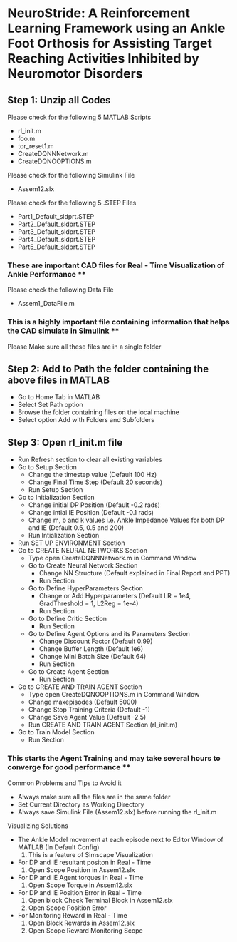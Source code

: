 # NeuroStride: A Reinforcement Learning Framework using an Ankle Foot Orthosis for Assisting Target Reaching Activities Inhibited by Neuromotor Disorders

## Step 1: Unzip all Codes
Please check for the following 5 MATLAB Scripts

- rl_init.m
- foo.m
- tor_reset1.m
- CreateDQNNNetwork.m
- CreateDQNOOPTIONS.m

Please check for the following Simulink File
- Assem12.slx

Please check for the following 5 .STEP Files
- Part1_Default_sldprt.STEP
- Part2_Default_sldprt.STEP
- Part3_Default_sldprt.STEP
- Part4_Default_sldprt.STEP
- Part5_Default_sldprt.STEP

### These are important CAD files for Real - Time Visualization of Ankle Performance **

Please check the following Data File
- Assem1_DataFile.m

### This is a highly important file containing information that helps the CAD simulate in Simulink **

Please Make sure all these files are in a single folder


## Step 2: Add to Path the folder containing the above files in MATLAB
- Go to Home Tab in MATLAB
- Select Set Path option
- Browse the folder containing files on the local machine
- Select option Add with Folders and Subfolders

## Step 3: Open rl_init.m file
- Run Refresh section to clear all existing variables
- Go to Setup Section
	* Change the timestep value (Default 100 Hz)
	* Change Final Time Step (Default 20 seconds)
	* Run Setup Section
- Go to Initialization Section
	* Change initial DP Position (Default -0.2 rads)
	* Change intial IE Position (Default -0.1 rads)
	* Change m, b and k values i.e. Ankle Impedance Values for both DP and IE (Default 0.5, 0.5 and 200)
	* Run Intialization Section
- Run SET UP ENVIRONMENT Section
- Go to CREATE NEURAL NETWORKS Section
	* Type open CreateDQNNNetwork.m in Command Window
	* Go to Create Neural Network Section
		* Change NN Structure (Default explained in Final Report and PPT)
		* Run Section
	* Go to Define HyperParameters Section
		* Change or Add Hyperparameters (Default LR = 1e4, GradThreshold = 1, L2Reg = 1e-4)
		* Run Section
	* Go to Define Critic Section
		* Run Section
	* Go to Define Agent Options and its Parameters Section
		* Change Discount Factor (Default 0.99)
		* Change Buffer Length (Default 1e6)
		* Change Mini Batch Size (Default 64)
		* Run Section
	* Go to Create Agent Section
		* Run Section
- Go to CREATE AND TRAIN AGENT Section
	* Type open CreateDQNOOPTIONS.m in Command Window
	* Change maxepisodes (Default 5000)
	* Change Stop Training Criteria (Default -1)
	* Change Save Agent Value (Default -2.5)
	* Run CREATE AND TRAIN AGENT Section (rl_init.m)
- Go to Train Model Section
	* Run Section

### This starts the Agent Training and may take several hours to converge for good performance **


Common Problems and Tips to Avoid it


- Always make sure all the files are in the same folder
- Set Current Directory as Working Directory
- Always save Simulink File (Assem12.slx) before running the rl_init.m


Visualizing Solutions


- The Ankle Model movement at each episode next to Editor Window of MATLAB (In Default Config)
	1. This is a feature of Simscape Visualization
- For DP and IE resultant positon in Real - Time
	1. Open Scope Position in Assem12.slx
- For DP and IE Agent torques in Real - Time
	1. Open Scope Torque in Assem12.slx
- For DP and IE Position Error in Real - Time
	1. Open block Check Terminal Block in Assem12.slx
	2. Open Scope Position Error
- For Monitoring Reward in Real - Time
	1. Open Block Rewards in Assem12.slx
	2. Open Scope Reward Monitoring Scope
 

